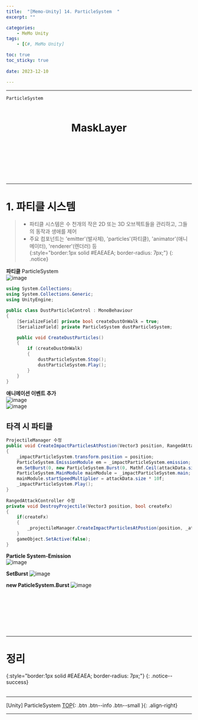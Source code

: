 ```yaml
---
title:  "[Memo-Unity] 14. ParticleSystem  "
excerpt: ""

categories:
    - MeMo Unity
tags:
    - [C#, MeMo Unity]

toc: true
toc_sticky: true
 
date: 2023-12-10

---
```

- - -

`ParticleSystem` 
<BR><BR>

<center><H1>  MaskLayer  </H1></center>

<br><br><br><br><br><br>
- - - 

# 1. 파티클 시스템  
> - 파티클 시스템은 수 천개의 작은 2D 또는 3D 오브젝트들을 관리하고, 그들의 동작과 생애를 제어  
> - 주요 컴포넌트는 'emitter'(발사체), 'particles'(파티클), 'animator'(애니메이터), 'renderer'(렌더러) 등  
{:style="border:1px solid #EAEAEA; border-radius: 7px;"}
{: .notice}  


**파티클**
ParticleSystem  
![image](https://github.com/levell1/levell1.github.io/assets/96651722/2373fd9c-55f5-4ffc-9950-e4750af92ce5)

<div class="notice--primary" markdown="1"> 

```c#
using System.Collections;
using System.Collections.Generic;
using UnityEngine;

public class DustParticleControl : MonoBehaviour
{
    [SerializeField] private bool createDustOnWalk = true;
    [SerializeField] private ParticleSystem dustParticleSystem;

    public void CreateDustParticles()
    {
        if (createDustOnWalk)
        {
            dustParticleSystem.Stop();
            dustParticleSystem.Play();
        }
    }
}
```
</div>

**애니메이션 이벤트 추가**  
![image](https://github.com/levell1/levell1.github.io/assets/96651722/b7450b18-c90b-4f26-85d7-d08d537f5bb7)  
![image](https://github.com/levell1/levell1.github.io/assets/96651722/af86edff-c1e3-4315-bb97-d5b3ba97b3da)  

## 타격 시 파티클

<div class="notice--primary" markdown="1"> 

```c#
ProjectileManager 수정
public void CreateImpactParticlesAtPostion(Vector3 position, RangedAttackData attackData)
{
    _impactParticleSystem.transform.position = position;
    ParticleSystem.EmissionModule em = _impactParticleSystem.emission;
    em.SetBurst(0, new ParticleSystem.Burst(0, Mathf.Ceil(attackData.size * 5)));
    ParticleSystem.MainModule mainModule = _impactParticleSystem.main;
    mainModule.startSpeedMultiplier = attackData.size * 10f;
    _impactParticleSystem.Play();
}
​
RangedAttackController 수정
private void DestroyProjectile(Vector3 position, bool createFx)
{
    if(createFx)
    {
        _projectileManager.CreateImpactParticlesAtPostion(position, _attackData);
    }
    gameObject.SetActive(false);
}
```
</div>

**Particle System-Emission**  
![image](https://github.com/levell1/levell1.github.io/assets/96651722/ce78e50c-3b39-418b-8523-d5c3abc90624)  

**SetBurst**
![image](https://github.com/levell1/levell1.github.io/assets/96651722/4b1cac4f-1e24-4d70-99cf-85d7b659d991)  

**new PaticleSystem.Burst**
![image](https://github.com/levell1/levell1.github.io/assets/96651722/6571ab2f-f8eb-4e89-bf34-7c3514e9ba40)  



<br><br><br><br><br><br>
- - - 

# 정리  

{:style="border:1px solid #EAEAEA; border-radius: 7px;"}
{: .notice--success}
<br><br>
- - - 

[Unity] ParticleSystem
[TOP](#){: .btn .btn--info .btn--small }{: .align-right}
<br>
- - -

